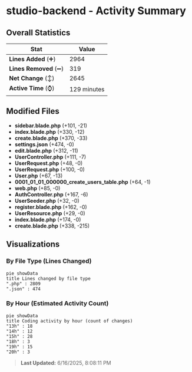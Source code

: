 # studio-backend - Activity Summary 

## Overall Statistics

| Stat                   | Value                                                             |
| ---------------------- | ----------------------------------------------------------------- |
| **Lines Added** (➕)   | 2964                                          |
| **Lines Removed** (➖) | 319                                        |
| **Net Change** (↕)    | 2645                |
| **Active Time** (⌚)   | 129 minutes |


## Modified Files
- **sidebar.blade.php** (+101, -21)
- **index.blade.php** (+330, -12)
- **create.blade.php** (+370, -33)
- **settings.json** (+474, -0)
- **edit.blade.php** (+312, -11)
- **UserController.php** (+111, -7)
- **UserRequest.php** (+48, -0)
- **UserRequest.php** (+100, -0)
- **User.php** (+67, -13)
- **0001_01_01_000000_create_users_table.php** (+64, -1)
- **web.php** (+85, -0)
- **AuthController.php** (+167, -6)
- **UserSeeder.php** (+32, -0)
- **register.blade.php** (+162, -0)
- **UserResource.php** (+29, -0)
- **index.blade.php** (+174, -0)
- **create.blade.php** (+338, -215)

## Visualizations

### By File Type (Lines Changed)

```mermaid
pie showData
title Lines changed by file type
".php" : 2809
".json" : 474
```

### By Hour (Estimated Activity Count)

```mermaid
pie showData
title Coding activity by hour (count of changes)
"13h" : 18
"14h" : 12
"15h" : 28
"18h" : 3
"19h" : 15
"20h" : 3
```


> **Last Updated:** 6/16/2025, 8:08:11 PM